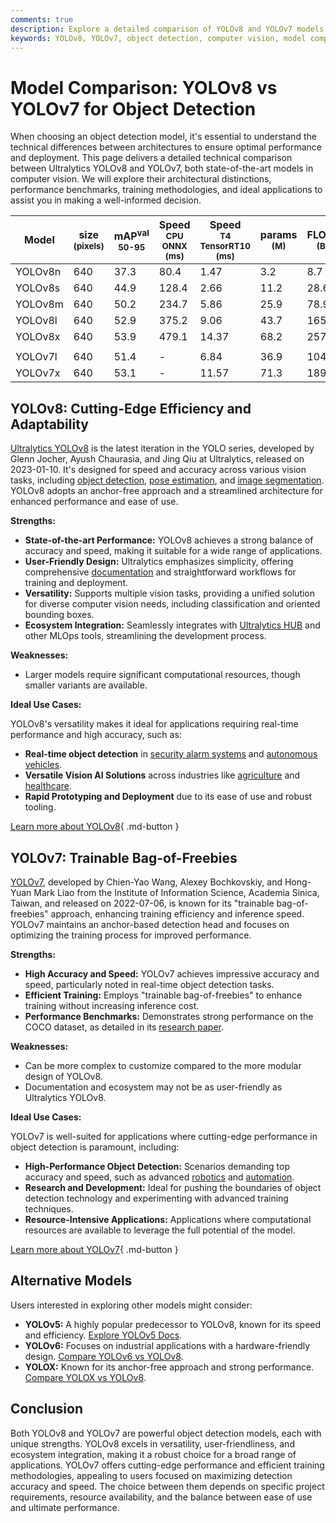 ```yaml
---
comments: true
description: Explore a detailed comparison of YOLOv8 and YOLOv7 models. Learn their strengths, performance benchmarks, and ideal use cases for object detection.
keywords: YOLOv8, YOLOv7, object detection, computer vision, model comparison, YOLO performance, AI models, machine learning, Ultralytics
---
```


# Model Comparison: YOLOv8 vs YOLOv7 for Object Detection

When choosing an object detection model, it's essential to understand the technical differences between architectures to ensure optimal performance and deployment. This page delivers a detailed technical comparison between Ultralytics YOLOv8 and YOLOv7, both state-of-the-art models in computer vision. We will explore their architectural distinctions, performance benchmarks, training methodologies, and ideal applications to assist you in making a well-informed decision.

<script async src="https://cdn.jsdelivr.net/npm/chart.js"></script>
<script defer src="../../javascript/benchmark.js"></script>

<canvas id="modelComparisonChart" width="1024" height="400" active-models='["YOLOv8", "YOLOv7"]'></canvas>

| Model   | size<br><sup>(pixels) | mAP<sup>val<br>50-95 | Speed<br><sup>CPU ONNX<br>(ms) | Speed<br><sup>T4 TensorRT10<br>(ms) | params<br><sup>(M) | FLOPs<br><sup>(B) |
| ------- | --------------------- | -------------------- | ------------------------------ | ----------------------------------- | ------------------ | ----------------- |
| YOLOv8n | 640                   | 37.3                 | 80.4                           | 1.47                                | 3.2                | 8.7               |
| YOLOv8s | 640                   | 44.9                 | 128.4                          | 2.66                                | 11.2               | 28.6              |
| YOLOv8m | 640                   | 50.2                 | 234.7                          | 5.86                                | 25.9               | 78.9              |
| YOLOv8l | 640                   | 52.9                 | 375.2                          | 9.06                                | 43.7               | 165.2             |
| YOLOv8x | 640                   | 53.9                 | 479.1                          | 14.37                               | 68.2               | 257.8             |
|         |                       |                      |                                |                                     |                    |                   |
| YOLOv7l | 640                   | 51.4                 | -                              | 6.84                                | 36.9               | 104.7             |
| YOLOv7x | 640                   | 53.1                 | -                              | 11.57                               | 71.3               | 189.9             |

## YOLOv8: Cutting-Edge Efficiency and Adaptability

[Ultralytics YOLOv8](https://github.com/ultralytics/ultralytics) is the latest iteration in the YOLO series, developed by Glenn Jocher, Ayush Chaurasia, and Jing Qiu at Ultralytics, released on 2023-01-10. It's designed for speed and accuracy across various vision tasks, including [object detection](https://www.ultralytics.com/glossary/object-detection), [pose estimation](https://docs.ultralytics.com/tasks/pose/), and [image segmentation](https://www.ultralytics.com/glossary/image-segmentation). YOLOv8 adopts an anchor-free approach and a streamlined architecture for enhanced performance and ease of use.

**Strengths:**

- **State-of-the-art Performance:** YOLOv8 achieves a strong balance of accuracy and speed, making it suitable for a wide range of applications.
- **User-Friendly Design:** Ultralytics emphasizes simplicity, offering comprehensive [documentation](https://docs.ultralytics.com/) and straightforward workflows for training and deployment.
- **Versatility:** Supports multiple vision tasks, providing a unified solution for diverse computer vision needs, including classification and oriented bounding boxes.
- **Ecosystem Integration:** Seamlessly integrates with [Ultralytics HUB](https://www.ultralytics.com/hub) and other MLOps tools, streamlining the development process.

**Weaknesses:**

- Larger models require significant computational resources, though smaller variants are available.

**Ideal Use Cases:**

YOLOv8's versatility makes it ideal for applications requiring real-time performance and high accuracy, such as:

- **Real-time object detection** in [security alarm systems](https://www.ultralytics.com/blog/security-alarm-system-projects-with-ultralytics-yolov8) and [autonomous vehicles](https://www.ultralytics.com/solutions/ai-in-automotive).
- **Versatile Vision AI Solutions** across industries like [agriculture](https://www.ultralytics.com/solutions/ai-in-agriculture) and [healthcare](https://www.ultralytics.com/solutions/ai-in-healthcare).
- **Rapid Prototyping and Deployment** due to its ease of use and robust tooling.

[Learn more about YOLOv8](https://docs.ultralytics.com/models/yolov8/){ .md-button }

## YOLOv7: Trainable Bag-of-Freebies

[YOLOv7](https://github.com/WongKinYiu/yolov7), developed by Chien-Yao Wang, Alexey Bochkovskiy, and Hong-Yuan Mark Liao from the Institute of Information Science, Academia Sinica, Taiwan, and released on 2022-07-06, is known for its "trainable bag-of-freebies" approach, enhancing training efficiency and inference speed. YOLOv7 maintains an anchor-based detection head and focuses on optimizing the training process for improved performance.

**Strengths:**

- **High Accuracy and Speed:** YOLOv7 achieves impressive accuracy and speed, particularly noted in real-time object detection tasks.
- **Efficient Training:** Employs "trainable bag-of-freebies" to enhance training without increasing inference cost.
- **Performance Benchmarks:** Demonstrates strong performance on the COCO dataset, as detailed in its [research paper](https://arxiv.org/abs/2207.02696).

**Weaknesses:**

- Can be more complex to customize compared to the more modular design of YOLOv8.
- Documentation and ecosystem may not be as user-friendly as Ultralytics YOLOv8.

**Ideal Use Cases:**

YOLOv7 is well-suited for applications where cutting-edge performance in object detection is paramount, including:

- **High-Performance Object Detection:** Scenarios demanding top accuracy and speed, such as advanced [robotics](https://www.ultralytics.com/glossary/robotics) and [automation](https://www.ultralytics.com/blog/yolo11-enhancing-efficiency-conveyor-automation).
- **Research and Development:** Ideal for pushing the boundaries of object detection technology and experimenting with advanced training techniques.
- **Resource-Intensive Applications:** Applications where computational resources are available to leverage the full potential of the model.

[Learn more about YOLOv7](https://docs.ultralytics.com/models/yolov7/){ .md-button }

## Alternative Models

Users interested in exploring other models might consider:

- **YOLOv5:** A highly popular predecessor to YOLOv8, known for its speed and efficiency. [Explore YOLOv5 Docs](https://docs.ultralytics.com/models/yolov5/).
- **YOLOv6:** Focuses on industrial applications with a hardware-friendly design. [Compare YOLOv6 vs YOLOv8](https://docs.ultralytics.com/compare/yolov8-vs-yolov6/).
- **YOLOX:** Known for its anchor-free approach and strong performance. [Compare YOLOX vs YOLOv8](https://docs.ultralytics.com/compare/yolov8-vs-yolox/).

## Conclusion

Both YOLOv8 and YOLOv7 are powerful object detection models, each with unique strengths. YOLOv8 excels in versatility, user-friendliness, and ecosystem integration, making it a robust choice for a broad range of applications. YOLOv7 offers cutting-edge performance and efficient training methodologies, appealing to users focused on maximizing detection accuracy and speed. The choice between them depends on specific project requirements, resource availability, and the balance between ease of use and ultimate performance.
